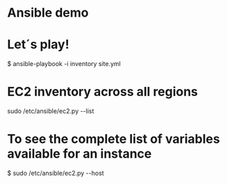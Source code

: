 # Ansible demo

# Let´s play!
$ ansible-playbook -i inventory site.yml

# EC2 inventory across all regions
sudo /etc/ansible/ec2.py --list

# To see the complete list of variables available for an instance
$ sudo /etc/ansible/ec2.py --host <ip-address-here>
